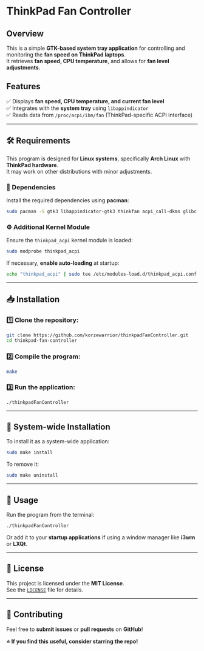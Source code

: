 # ThinkPad Fan Controller

## Overview
This is a simple **GTK-based system tray application** for controlling and monitoring the **fan speed on ThinkPad laptops**.  
It retrieves **fan speed, CPU temperature**, and allows for **fan level adjustments**.

## Features
✅ Displays **fan speed, CPU temperature, and current fan level**  
✅ Integrates with the **system tray** using `libappindicator`  
✅ Reads data from `/proc/acpi/ibm/fan` (ThinkPad-specific ACPI interface)  

---

## 🛠 Requirements
This program is designed for **Linux systems**, specifically **Arch Linux** with **ThinkPad hardware**.  
It may work on other distributions with minor adjustments.

### 🔧 Dependencies
Install the required dependencies using **pacman**:

```sh
sudo pacman -S gtk3 libappindicator-gtk3 thinkfan acpi_call-dkms glibc
```

### ⚙️ Additional Kernel Module
Ensure the `thinkpad_acpi` kernel module is loaded:

```sh
sudo modprobe thinkpad_acpi
```

If necessary, **enable auto-loading** at startup:

```sh
echo "thinkpad_acpi" | sudo tee /etc/modules-load.d/thinkpad_acpi.conf
```

---

## 📥 Installation

### 1️⃣ Clone the repository:
```sh
git clone https://github.com/korzewarrior/thinkpadFanController.git
cd thinkpad-fan-controller
```

### 2️⃣ Compile the program:
```sh
make
```

### 3️⃣ Run the application:
```sh
./thinkpadFanController
```

---

## 🔧 System-wide Installation
To install it as a system-wide application:
```sh
sudo make install
```

To remove it:
```sh
sudo make uninstall
```

---

## 🚀 Usage
Run the program from the terminal:
```sh
./thinkpadFanController
```
Or add it to your **startup applications** if using a window manager like **i3wm** or **LXQt**.

---

## 📜 License
This project is licensed under the **MIT License**.  
See the [`LICENSE`](./LICENSE) file for details.

---

## 🤝 Contributing
Feel free to **submit issues** or **pull requests** on **GitHub**!  

**⭐ If you find this useful, consider starring the repo!**  
